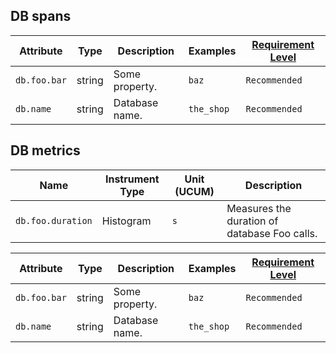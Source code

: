 ## DB spans

<!-- semconv database.foo.span(full) -->
| Attribute  | Type | Description  | Examples  | [Requirement Level](https://github.com/open-telemetry/opentelemetry-specification/blob/main/specification/common/attribute-requirement-level.md) |
|---|---|---|---|---|
| `db.foo.bar` | string | Some property. | `baz` | `Recommended` |
| `db.name` | string | Database name. | `the_shop` | `Recommended` |
<!-- endsemconv -->

## DB metrics

<!-- semconv database.foo.duration.metric(metric_table) -->
| Name     | Instrument Type | Unit (UCUM) | Description    |
| -------- | --------------- | ----------- | -------------- |
| `db.foo.duration` | Histogram | `s` | Measures the duration of database Foo calls. |
<!-- endsemconv -->

<!-- semconv database.foo.duration.metric(full) -->
| Attribute  | Type | Description  | Examples  | [Requirement Level](https://github.com/open-telemetry/opentelemetry-specification/blob/main/specification/common/attribute-requirement-level.md) |
|---|---|---|---|---|
| `db.foo.bar` | string | Some property. | `baz` | `Recommended` |
| `db.name` | string | Database name. | `the_shop` | `Recommended` |
<!-- endsemconv -->
